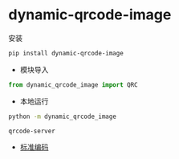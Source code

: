 # dynamic-qrcode-image

安装

```sh
pip install dynamic-qrcode-image
```

- 模块导入

```py
from dynamic_qrcode_image import QRC
```

- 本地运行

```sh
python -m dynamic_qrcode_image
```

```sh
qrcode-server
```
- [标准编码](https://docs.python.org/zh-cn/3/library/codecs.html#standard-encodings)

